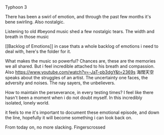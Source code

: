 Typhoon 3

There has been a swirl of emotion, and through the past few months it's bene swirling. Also nostalgic. 

Listening to old #beyond music shed a few nostalgic tears. The width and breath in those music

[[Backlog of Emotions]]
in case thats a whole backlog of emotions i need to deal with, here's the folder for it. 

What makes the music so powerful? Chances are, these are the memories we all shared. But i feel incredible attached to his breath and compassion. Also https://www.youtube.com/watch?v=-JaT-pb3dgY&t=2369s  海闊天空 speaks about the struggles of an artist. The uncertainty one faces, the adversity and noises. The nay sayers, the unbelievers. 

How to maintain the perseverance, in every testing times? I feel like there hasn't been a moment when i do not doubt myself. In this incredibly isolated, lonely world. 

it feels to me it's important to document these emotional episode, and down the line, hopefully it will become something i can look back on. 

From today on, no more slacking. Fingerscrossed 
